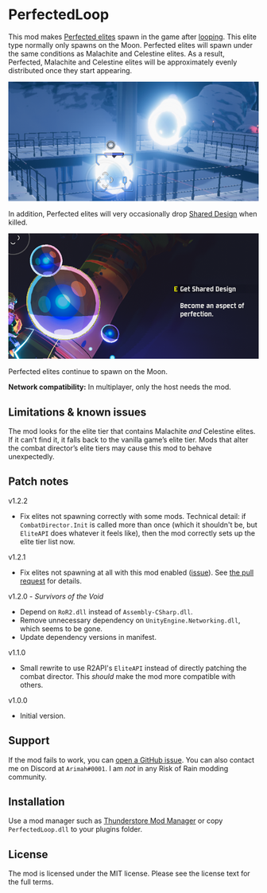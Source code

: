 # PerfectedLoop

This mod makes [Perfected elites][perfected] spawn in the game after [looping][]. This elite type normally only spawns on the Moon. Perfected elites will spawn under the same conditions as Malachite and Celestine elites. As a result, Perfected, Malachite and Celestine elites will be approximately evenly distributed once they start appearing.

![Perfected wisps facing the player](https://github.com/arimah/PerfectedLoop/blob/master/perfected_wisps.png?raw=true "Perfected wisps")

In addition, Perfected elites will very occasionally drop [Shared Design][] when killed.

![Shared Design item as a pickup](https://github.com/arimah/PerfectedLoop/blob/master/shared_design.png?raw=true "Shared Design")

Perfected elites continue to spawn on the Moon.

**Network compatibility:** In multiplayer, only the host needs the mod.

## Limitations & known issues

The mod looks for the elite tier that contains Malachite _and_ Celestine elites. If it can’t find it, it falls back to the vanilla game’s elite tier. Mods that alter the combat director’s elite tiers may cause this mod to behave unexpectedly.

## Patch notes

v1.2.2
* Fix elites not spawning correctly with some mods. Technical detail: if `CombatDirector.Init` is called more than once (which it shouldn't be, but `EliteAPI` does whatever it feels like), then the mod correctly sets up the elite tier list now.

v1.2.1
* Fix elites not spawning at all with this mod enabled ([issue](https://github.com/arimah/PerfectedLoop/issues/1)). See [the pull request](https://github.com/arimah/PerfectedLoop/issues/2) for details.

v1.2.0 - *Survivors of the Void*

* Depend on `RoR2.dll` instead of `Assembly-CSharp.dll`.
* Remove unnecessary dependency on `UnityEngine.Networking.dll`, which seems to be gone.
* Update dependency versions in manifest.

v1.1.0

* Small rewrite to use R2API's `EliteAPI` instead of directly patching the combat director. This _should_ make the mod more compatible with others.

v1.0.0

* Initial version.

## Support

If the mod fails to work, you can [open a GitHub issue][issue]. You can also contact me on Discord at `Arimah#0001`. I am _not_ in any Risk of Rain modding community.

## Installation

Use a mod manager such as [Thunderstore Mod Manager][r2mm] or copy `PerfectedLoop.dll` to your plugins folder.

## License

The mod is licensed under the MIT license. Please see the license text for the full terms.

[perfected]: https://riskofrain2.fandom.com/wiki/Monsters#Perfected
[looping]: https://riskofrain2.fandom.com/wiki/Environments#Looping
[Shared Design]: https://riskofrain2.fandom.com/wiki/Shared_Design
[issue]: https://github.com/arimah/PerfectedLoop/issues/new
[r2mm]: https://www.overwolf.com/app/Thunderstore-Thunderstore_Mod_Manager
